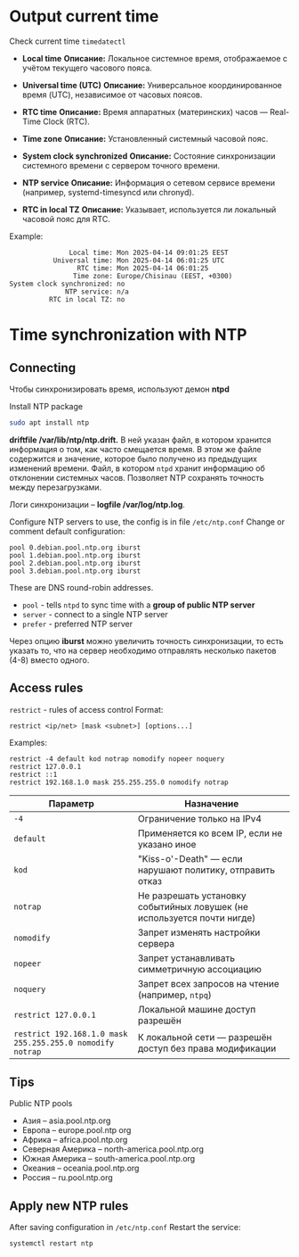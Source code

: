 # Output current time
Check current time `timedatectl`
- **Local time**
	**Описание:** Локальное системное время, отображаемое с учётом текущего часового пояса.

- **Universal time (UTC)**
	**Описание:** Универсальное координированное время (UTC), независимое от часовых поясов.

- **RTC time**
	**Описание:** Время аппаратных (материнских) часов — Real-Time Clock (RTC).  

- **Time zone**
	**Описание:** Установленный системный часовой пояс.

- **System clock synchronized**
	**Описание:** Состояние синхронизации системного времени с сервером точного времени.

- **NTP service**
	**Описание:** Информация о сетевом сервисе времени (например, systemd-timesyncd или chronyd).

- **RTC in local TZ**
	**Описание:** Указывает, используется ли локальный часовой пояс для RTC.

Example:
```
               Local time: Mon 2025-04-14 09:01:25 EEST
           Universal time: Mon 2025-04-14 06:01:25 UTC
                 RTC time: Mon 2025-04-14 06:01:25
                Time zone: Europe/Chisinau (EEST, +0300)
System clock synchronized: no
              NTP service: n/a
          RTC in local TZ: no
```

# Time synchronization with NTP
## Connecting
Чтобы синхронизировать время, используют демон **ntpd**

Install NTP package
```bash
sudo apt install ntp
```

**driftfile /var/lib/ntp/ntp.drift.** В ней указан файл, в котором хранится информация о том, как часто смещается время. В этом же файле содержится и значение, которое было получено из предыдущих изменений времени. 
Файл, в котором `ntpd` хранит информацию об отклонении системных часов.
Позволяет NTP сохранять точность между перезагрузками.

Логи синхронизации – **logfile /var/log/ntp.log**.

Configure NTP servers to use, the config is in file `/etc/ntp.conf`
Change or comment default configuration:
```
pool 0.debian.pool.ntp.org iburst
pool 1.debian.pool.ntp.org iburst
pool 2.debian.pool.ntp.org iburst
pool 3.debian.pool.ntp.org iburst
```
These are DNS round-robin addresses.

- `pool` - tells `ntpd` to sync time with a **group of public NTP server**
- `server`  - connect to a single NTP server
- `prefer` - preferred NTP server 

Через опцию **iburst** можно увеличить точность синхронизации, то есть указать то, что на сервер необходимо отправлять несколько пакетов (4-8) вместо одного.

## Access rules
`restrict` - rules of access control
  Format:
```
restrict <ip/net> [mask <subnet>] [options...]
```

Examples:
```
restrict -4 default kod notrap nomodify nopeer noquery
restrict 127.0.0.1
restrict ::1
restrict 192.168.1.0 mask 255.255.255.0 nomodify notrap
```

|Параметр|Назначение|
|---|---|
|`-4`|Ограничение только на IPv4|
|`default`|Применяется ко всем IP, если не указано иное|
|`kod`|"Kiss-o'-Death" — если нарушают политику, отправить отказ|
|`notrap`|Не разрешать установку событийных ловушек (не используется почти нигде)|
|`nomodify`|Запрет изменять настройки сервера|
|`nopeer`|Запрет устанавливать симметричную ассоциацию|
|`noquery`|Запрет всех запросов на чтение (например, `ntpq`)|
|`restrict 127.0.0.1`|Локальной машине доступ разрешён|
|`restrict 192.168.1.0 mask 255.255.255.0 nomodify notrap`|К локальной сети — разрешён доступ без права модификации|

## Tips
Public NTP pools
- Азия – asia.pool.ntp.org
- Европа – europe.pool.ntp org
- Африка – africa.pool.ntp.org
- Северная Америка – north-america.pool.ntp.org
- Южная Америка – south-america.pool.ntp.org
- Океания – oceania.pool.ntp.org
- Россия – ru.pool.ntp.org

## Apply new NTP rules

After saving configuration in `/etc/ntp.conf`
Restart the service:
```
systemctl restart ntp
```


